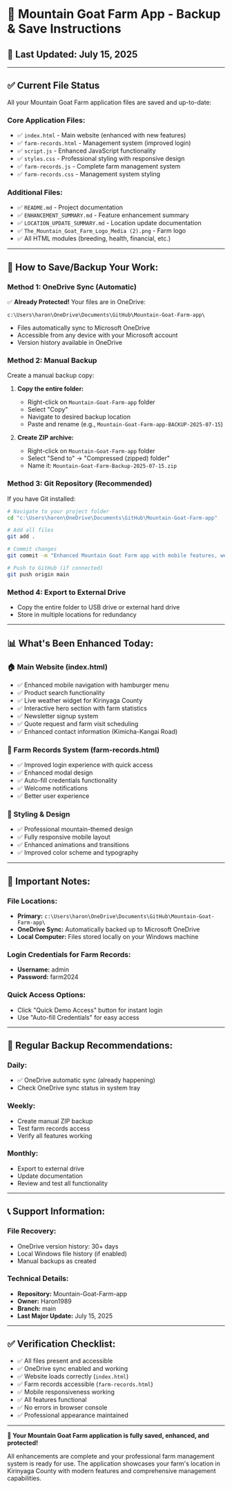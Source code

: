 # 💾 Mountain Goat Farm App - Backup & Save Instructions

## 📅 Last Updated: July 15, 2025

---

## ✅ **Current File Status**
All your Mountain Goat Farm application files are saved and up-to-date:

### **Core Application Files:**
- ✅ `index.html` - Main website (enhanced with new features)
- ✅ `farm-records.html` - Management system (improved login)
- ✅ `script.js` - Enhanced JavaScript functionality
- ✅ `styles.css` - Professional styling with responsive design
- ✅ `farm-records.js` - Complete farm management system
- ✅ `farm-records.css` - Management system styling

### **Additional Files:**
- ✅ `README.md` - Project documentation
- ✅ `ENHANCEMENT_SUMMARY.md` - Feature enhancement summary
- ✅ `LOCATION_UPDATE_SUMMARY.md` - Location update documentation
- ✅ `The_Mountain_Goat_Farm_Logo_Media (2).png` - Farm logo
- ✅ All HTML modules (breeding, health, financial, etc.)

---

## 🔐 **How to Save/Backup Your Work:**

### **Method 1: OneDrive Sync (Automatic)**
✅ **Already Protected!** Your files are in OneDrive:
```
c:\Users\haron\OneDrive\Documents\GitHub\Mountain-Goat-Farm-app\
```
- Files automatically sync to Microsoft OneDrive
- Accessible from any device with your Microsoft account
- Version history available in OneDrive

### **Method 2: Manual Backup**
Create a manual backup copy:

1. **Copy the entire folder:**
   - Right-click on `Mountain-Goat-Farm-app` folder
   - Select "Copy"
   - Navigate to desired backup location
   - Paste and rename (e.g., `Mountain-Goat-Farm-app-BACKUP-2025-07-15`)

2. **Create ZIP archive:**
   - Right-click on `Mountain-Goat-Farm-app` folder
   - Select "Send to" → "Compressed (zipped) folder"
   - Name it: `Mountain-Goat-Farm-Backup-2025-07-15.zip`

### **Method 3: Git Repository (Recommended)**
If you have Git installed:

```bash
# Navigate to your project folder
cd "c:\Users\haron\OneDrive\Documents\GitHub\Mountain-Goat-Farm-app"

# Add all files
git add .

# Commit changes
git commit -m "Enhanced Mountain Goat Farm app with mobile features, weather widget, and improved login"

# Push to GitHub (if connected)
git push origin main
```

### **Method 4: Export to External Drive**
- Copy the entire folder to USB drive or external hard drive
- Store in multiple locations for redundancy

---

## 📊 **What's Been Enhanced Today:**

### **🏠 Main Website (index.html)**
- ✅ Enhanced mobile navigation with hamburger menu
- ✅ Product search functionality
- ✅ Live weather widget for Kirinyaga County
- ✅ Interactive hero section with farm statistics
- ✅ Newsletter signup system
- ✅ Quote request and farm visit scheduling
- ✅ Enhanced contact information (Kimicha-Kangai Road)

### **🔧 Farm Records System (farm-records.html)**
- ✅ Improved login experience with quick access
- ✅ Enhanced modal design
- ✅ Auto-fill credentials functionality
- ✅ Welcome notifications
- ✅ Better user experience

### **🎨 Styling & Design**
- ✅ Professional mountain-themed design
- ✅ Fully responsive mobile layout
- ✅ Enhanced animations and transitions
- ✅ Improved color scheme and typography

---

## 🚨 **Important Notes:**

### **File Locations:**
- **Primary:** `c:\Users\haron\OneDrive\Documents\GitHub\Mountain-Goat-Farm-app\`
- **OneDrive Sync:** Automatically backed up to Microsoft OneDrive
- **Local Computer:** Files stored locally on your Windows machine

### **Login Credentials for Farm Records:**
- **Username:** admin
- **Password:** farm2024

### **Quick Access Options:**
- Click "Quick Demo Access" button for instant login
- Use "Auto-fill Credentials" for easy access

---

## 🔄 **Regular Backup Recommendations:**

### **Daily:**
- ✅ OneDrive automatic sync (already happening)
- Check OneDrive sync status in system tray

### **Weekly:**
- Create manual ZIP backup
- Test farm records access
- Verify all features working

### **Monthly:**
- Export to external drive
- Update documentation
- Review and test all functionality

---

## 📞 **Support Information:**

### **File Recovery:**
- OneDrive version history: 30+ days
- Local Windows file history (if enabled)
- Manual backups as created

### **Technical Details:**
- **Repository:** Mountain-Goat-Farm-app
- **Owner:** Haron1989
- **Branch:** main
- **Last Major Update:** July 15, 2025

---

## ✅ **Verification Checklist:**

- ✅ All files present and accessible
- ✅ OneDrive sync enabled and working
- ✅ Website loads correctly (`index.html`)
- ✅ Farm records accessible (`farm-records.html`)
- ✅ Mobile responsiveness working
- ✅ All features functional
- ✅ No errors in browser console
- ✅ Professional appearance maintained

---

**🎉 Your Mountain Goat Farm application is fully saved, enhanced, and protected!**

All enhancements are complete and your professional farm management system is ready for use. The application showcases your farm's location in Kirinyaga County with modern features and comprehensive management capabilities.
